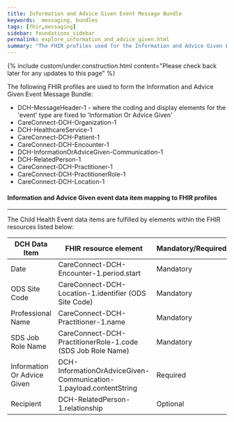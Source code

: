 ```yaml
---
title: Information and Advice Given Event Message Bundle
keywords:  messaging, bundles
tags: [fhir,messaging]
sidebar: foundations_sidebar
permalink: explore_information_and_advice_given.html
summary: "The FHIR profiles used for the Information and Advice Given Event Message Bundle"
---
```

{% include custom/under.construction.html content="Please check back later for any updates to this page" %}

The following FHIR profiles are used to form the Information and Advice Given Event Message Bundle:

- DCH-MessageHeader-1 - where the coding and display elements for the 'event' type are fixed to 'Information Or Advice Given'
- CareConnect-DCH-Organization-1
- DCH-HealthcareService-1
- CareConnect-DCH-Patient-1
- CareConnect-DCH-Encounter-1
- DCH-InformationOrAdviceGiven-Communication-1
- DCH-RelatedPerson-1
- CareConnect-DCH-Practitioner-1
- CareConnect-DCH-PractitionerRole-1
- CareConnect-DCH-Location-1

#### Information and Advice Given event data item mapping to FHIR profiles ###
----------
The Child Health Event data items are fulfilled by elements within the FHIR resources listed below:

| DCH Data Item               | FHIR resource element                                               | Mandatory/Required/Optional |
|-----------------------------|---------------------------------------------------------------------|-----------------------------|
| Date                        | CareConnect-DCH-Encounter-1.period.start                            | Mandatory                   |
| ODS Site Code               | CareConnect-DCH-Location-1.identifier (ODS Site Code)               | Mandatory                   |
| Professional Name           | CareConnect-DCH-Practitioner-1.name                                 | Mandatory                   |
| SDS Job Role Name           | CareConnect-DCH-PractitionerRole-1.code (SDS Job Role Name) 		| Mandatory                   |
| Information Or Advice Given | DCH-InformationOrAdviceGiven-Communication-1.payload.contentString  | Required                    |
| Recipient                   | DCH-RelatedPerson-1.relationship                                    | Optional                    |